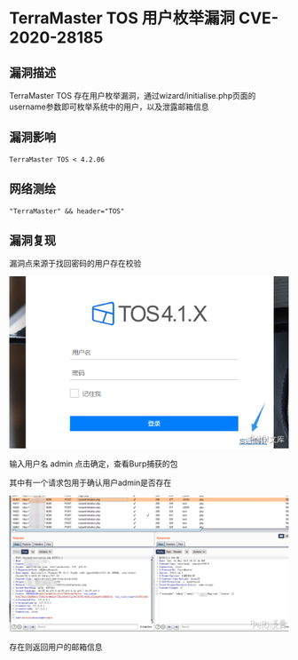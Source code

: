 # TerraMaster TOS 用户枚举漏洞 CVE-2020-28185

## 漏洞描述

TerraMaster TOS 存在用户枚举漏洞，通过wizard/initialise.php页面的username参数即可枚举系统中的用户，以及泄露邮箱信息

## 漏洞影响

```
TerraMaster TOS < 4.2.06
```

## 网络测绘

```
"TerraMaster" && header="TOS"
```

## 漏洞复现

漏洞点来源于找回密码的用户存在校验



![](./images/202202101946299.png)



输入用户名 admin 点击确定，查看Burp捕获的包



其中有一个请求包用于确认用户admin是否存在

![](./images/202202101946900.png)



存在则返回用户的邮箱信息